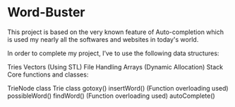 # Word-Buster
This project is based on the very known feature of Auto-completion which is used my nearly all the softwares and websites in today's world.

In order to complete my project, I’ve to use the following data structures:

Tries
Vectors (Using STL)
File Handling
Arrays (Dynamic Allocation)
Stack
Core functions and classes:

TrieNode class
Trie class
gotoxy()
insertWord() (Function overloading used)
possibleWord()
findWord() (Function overloading used)
autoComplete()
